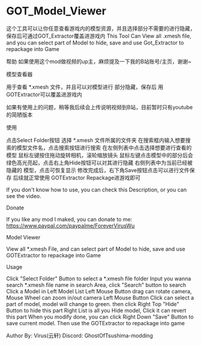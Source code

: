 # GOT_Model_Viewer
这个工具可以让你任意查看游戏内的模型资源，并且选择部分不需要的进行隐藏，保存后可通过GOT_Extractor覆盖进游戏内
This Tool Can View all .xmesh file, and you can select part of Model to hide, save and use Got_Extractor to repackage into Game

帮助
如果使用这个mod做视频的up主，麻烦提及一下我的B站账号/主页，谢谢~

模型查看器

用于查看 *.xmesh 文件，并且可以对模型进行 部分隐藏，保存后 用GOTExtractor可以覆盖进游戏内

如果有使用上的问题，稍等我后续会上传说明视频到B站，目前暂时只有youtube的简陋版本

使用

点击Select Folder按钮 选择 *.xmesh 文件所属的文件夹
在搜索框内输入想要搜索的模型文件名，点击搜索按钮进行搜索
在左侧列表中点击选择想要进行查看的模型
鼠标左键按住拖动旋转相机，滚轮缩放镜头
鼠标左键点击模型中的部分后会绿色高光亮起，点击右上角Hide按钮可以对其进行隐藏
右侧列表中为当前已经被隐藏的 模型，点击可恢复显示
修改完成后，右下角Save按钮点击可以进行文件保存
后续就正常使用 GOTExtractor Repackage进游戏即可

If you don't know how to use, you can check this Description, or you can see the video.

Donate

If you like any mod I maked, you can donate to me:
https://www.paypal.com/paypalme/ForeverVirusWu

Model Viewer

View all *.xmesh File, and can select part of Model to hide, save and use GOTExtractor to repackage into Game

Usage

Click "Select Folder" Button to select a *.xmesh file folder
Input you wanna search *.xmesh file name in search Area, click "Search" button to search
Click a Model in Left Model List
Left Mouse Button drag can rotate camera, Mouse Wheel can zoom in/out camera
Left Mouse Button Click can select a part of model, model will change to green.  then click Right Top "Hide" Button to hide this part
Right List is all you Hide model, Click it can revert this part
When you modify done, you can click Right Down "Save" Button to save current model.
Then use the GOTExtractor to repackage into game

Author By: Virus(云轩)
Discord: GhostOfTsushima-modding
